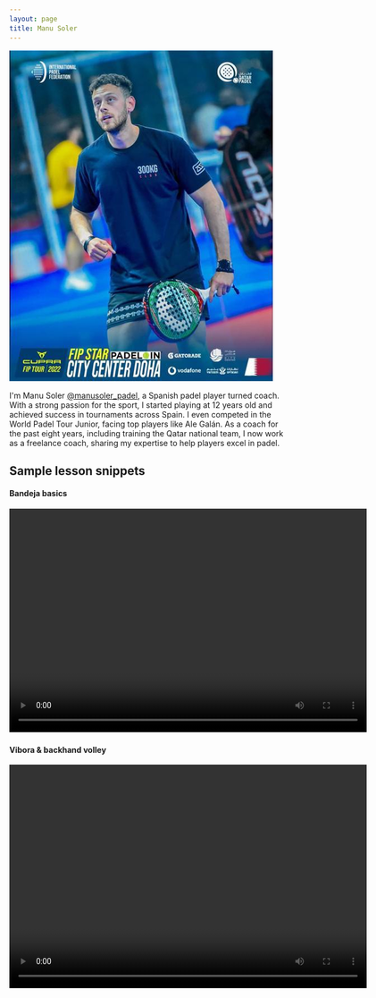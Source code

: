 ```yaml
---
layout: page
title: Manu Soler
---
```

![Manu Soler](/assets/images/manu.jpeg)

I'm Manu Soler <a href="https://www.instagram.com/manusoler_padel" target="_blank">@manusoler_padel</a>, a Spanish padel player turned coach. With a strong passion for the sport, I started playing at 12 years old and achieved success in tournaments across Spain. I even competed in the World Padel Tour Junior, facing top players like Ale Galán. As a coach for the past eight years, including training the Qatar national team, I now work as a freelance coach, sharing my expertise to help players excel in padel.

## Sample lesson snippets

#### Bandeja basics
<video controls="true" width='640' height='400' src='/assets/videos/bandeja-marta.mp4'></video>

#### Vibora & backhand volley
<video controls="true" width='640' height='400' src='/assets/videos/vibora-ja.mp4'></video>







